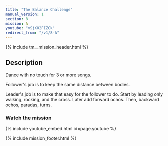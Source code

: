 ```yaml
---
title: "The Balance Challenge"
manual_version: 1
section: 8
mission: A
youtube: "vSjX02FIZCk"
redirect_from: "/v1/8-A"
---
```


{% include tm__mission_header.html %}

## Description

Dance with no touch for 3 or more songs. 

Follower's job is to keep the same distance between bodies. 

Leader's job is to make that easy for the follower to do. Start by leading only walking, rocking, and the cross. Later add forward ochos. Then, backward ochos, paradas, turns. 

### Watch the mission

{% include youtube_embed.html id=page.youtube %}

{% include mission_footer.html %}
